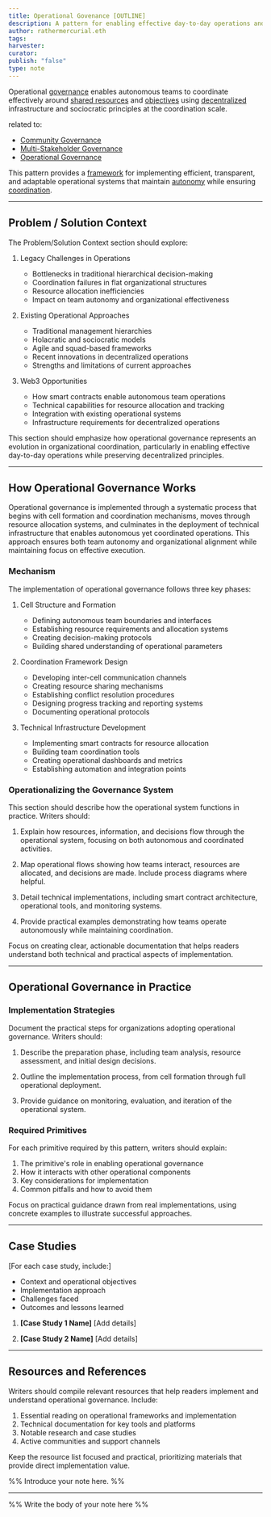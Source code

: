```yaml
---
title: Operational Govenance [OUTLINE]
description: A pattern for enabling effective day-to-day operations and resource allocation through sociocratic coordination of autonomous teams
author: rathermercurial.eth
tags: 
harvester: 
curator: 
publish: "false"
type: note
---
```


Operational [governance](tags/governance.md) enables autonomous teams to coordinate effectively around [shared resources](tags/resources.md) and [objectives](tags/goals.md) using [decentralized](tags/decentralization.md) infrastructure and sociocratic principles at the coordination scale.

related to:
- [Community Governance](notes/rpp/working-docs/community-governance.md)
- [Multi-Stakeholder Governance](notes/rpp/working-docs/multistakeholder-governance.md)
- [Operational Governance](notes/rpp/working-docs/operational-governance.md)

This pattern provides a [framework](tags/frameworks.md) for implementing efficient, transparent, and adaptable operational systems that maintain [autonomy](tags/autonomy.md) while ensuring [coordination](notes/dao-primitives/framework/group-scale/coordination.md).

---

## Problem / Solution Context

The Problem/Solution Context section should explore:

1. Legacy Challenges in Operations
   * Bottlenecks in traditional hierarchical decision-making
   * Coordination failures in flat organizational structures
   * Resource allocation inefficiencies
   * Impact on team autonomy and organizational effectiveness

2. Existing Operational Approaches
   * Traditional management hierarchies
   * Holacratic and sociocratic models
   * Agile and squad-based frameworks
   * Recent innovations in decentralized operations
   * Strengths and limitations of current approaches

3. Web3 Opportunities
   * How smart contracts enable autonomous team operations
   * Technical capabilities for resource allocation and tracking
   * Integration with existing operational systems
   * Infrastructure requirements for decentralized operations

This section should emphasize how operational governance represents an evolution in organizational coordination, particularly in enabling effective day-to-day operations while preserving decentralized principles.

---

## How Operational Governance Works

Operational governance is implemented through a systematic process that begins with cell formation and coordination mechanisms, moves through resource allocation systems, and culminates in the deployment of technical infrastructure that enables autonomous yet coordinated operations. This approach ensures both team autonomy and organizational alignment while maintaining focus on effective execution.

### Mechanism

The implementation of operational governance follows three key phases:

1. Cell Structure and Formation
   * Defining autonomous team boundaries and interfaces
   * Establishing resource requirements and allocation systems
   * Creating decision-making protocols
   * Building shared understanding of operational parameters

2. Coordination Framework Design
   * Developing inter-cell communication channels
   * Creating resource sharing mechanisms
   * Establishing conflict resolution procedures
   * Designing progress tracking and reporting systems
   * Documenting operational protocols

3. Technical Infrastructure Development
   * Implementing smart contracts for resource allocation
   * Building team coordination tools
   * Creating operational dashboards and metrics
   * Establishing automation and integration points

### Operationalizing the Governance System

This section should describe how the operational system functions in practice. Writers should:

1. Explain how resources, information, and decisions flow through the operational system, focusing on both autonomous and coordinated activities.

2. Map operational flows showing how teams interact, resources are allocated, and decisions are made. Include process diagrams where helpful.

3. Detail technical implementations, including smart contract architecture, operational tools, and monitoring systems.

4. Provide practical examples demonstrating how teams operate autonomously while maintaining coordination.

Focus on creating clear, actionable documentation that helps readers understand both technical and practical aspects of implementation.

---

## Operational Governance in Practice

### Implementation Strategies

Document the practical steps for organizations adopting operational governance. Writers should:

1. Describe the preparation phase, including team analysis, resource assessment, and initial design decisions.

2. Outline the implementation process, from cell formation through full operational deployment.

3. Provide guidance on monitoring, evaluation, and iteration of the operational system.

### Required Primitives

For each primitive required by this pattern, writers should explain:
1. The primitive's role in enabling operational governance
2. How it interacts with other operational components
3. Key considerations for implementation
4. Common pitfalls and how to avoid them

Focus on practical guidance drawn from real implementations, using concrete examples to illustrate successful approaches.

---

## Case Studies

[For each case study, include:]
- Context and operational objectives
- Implementation approach
- Challenges faced
- Outcomes and lessons learned

1. **[Case Study 1 Name]**
   [Add details]

2. **[Case Study 2 Name]**
   [Add details]

---

## Resources and References

Writers should compile relevant resources that help readers implement and understand operational governance. Include:

1. Essential reading on operational frameworks and implementation
2. Technical documentation for key tools and platforms
3. Notable research and case studies
4. Active communities and support channels

Keep the resource list focused and practical, prioritizing materials that provide direct implementation value.

%% Introduce your note here. %%

---

%% Write the body of your note here %%
